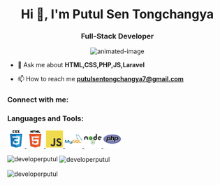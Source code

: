 <h1 align="center">Hi 👋, I'm Putul Sen Tongchangya</h1>
<h3 align="center">Full-Stack Developer</h3>

<p align="left"> </p>

<p align="center"><img src="https://www.dreamstime.com/photos-images/programmer-cartoon.html" alt="animated-image" /> </p>

- 💬 Ask me about **HTML,CSS,PHP,JS,Laravel**

- 📫 How to reach me **putulsentongchangya7@gmail.com**

<h3 align="left">Connect with me:</h3>
<p align="left">
</p>

<h3 align="left">Languages and Tools:</h3>
<p align="left"> <a href="https://www.w3schools.com/css/" target="_blank" rel="noreferrer"> <img src="https://raw.githubusercontent.com/devicons/devicon/master/icons/css3/css3-original-wordmark.svg" alt="css3" width="40" height="40"/> </a> <a href="https://www.w3.org/html/" target="_blank" rel="noreferrer"> <img src="https://raw.githubusercontent.com/devicons/devicon/master/icons/html5/html5-original-wordmark.svg" alt="html5" width="40" height="40"/> </a> <a href="https://developer.mozilla.org/en-US/docs/Web/JavaScript" target="_blank" rel="noreferrer"> <img src="https://raw.githubusercontent.com/devicons/devicon/master/icons/javascript/javascript-original.svg" alt="javascript" width="40" height="40"/> </a> <a href="https://www.mysql.com/" target="_blank" rel="noreferrer"> <img src="https://raw.githubusercontent.com/devicons/devicon/master/icons/mysql/mysql-original-wordmark.svg" alt="mysql" width="40" height="40"/> </a> <a href="https://nodejs.org" target="_blank" rel="noreferrer"> <img src="https://raw.githubusercontent.com/devicons/devicon/master/icons/nodejs/nodejs-original-wordmark.svg" alt="nodejs" width="40" height="40"/> </a> <a href="https://www.php.net" target="_blank" rel="noreferrer"> <img src="https://raw.githubusercontent.com/devicons/devicon/master/icons/php/php-original.svg" alt="php" width="40" height="40"/> </a> </p>

<p><img align="left" src="https://github-readme-stats.vercel.app/api/top-langs?username=developerputul&show_icons=true&locale=en&layout=compact" alt="developerputul" /></p>

<p>&nbsp;<img align="center" src="https://github-readme-stats.vercel.app/api?username=developerputul&show_icons=true&locale=en" alt="developerputul" /></p>

<p><img align="center" src="https://github-readme-streak-stats.herokuapp.com/?user=developerputul&" alt="developerputul" /></p>
